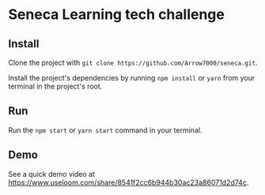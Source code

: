 # Seneca Learning tech challenge
## Install
Clone the project with `git clone https://github.com/Arrow7000/seneca.git`.

Install the project's dependencies by running `npm install` or `yarn` from your terminal in the project's root.

## Run
Run the `npm start` or `yarn start` command in your terminal.

## Demo

See a quick demo video at https://www.useloom.com/share/8541f2cc6b944b30ac23a86071d2d74c.
